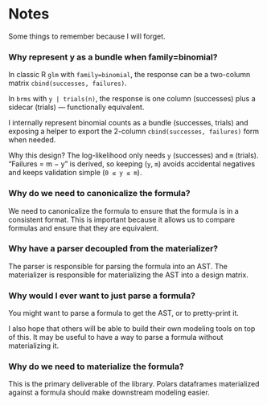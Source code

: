 # Notes

Some things to remember because I will forget.

### Why represent y as a bundle when family=binomial?

In classic R `glm` with `family=binomial`, the response can be a two-column matrix `cbind(successes, failures)`.

In `brms` with `y | trials(n)`, the response is one column (successes) plus a sidecar (trials) — functionally equivalent.

I internally represent binomial counts as a bundle (successes, trials) and exposing a helper to export the 2-column `cbind(successes, failures)` form when needed.

Why this design? The log-likelihood only needs `y` (successes) and `m` (trials). “Failures = m − y” is derived, so keeping (`y`, `m`) avoids accidental negatives and keeps validation simple (`0 ≤ y ≤ m`).

### Why do we need to canonicalize the formula?

We need to canonicalize the formula to ensure that the formula is in a consistent format. This is important because it allows us to compare formulas and ensure that they are equivalent.

### Why have a parser decoupled from the materializer?

The parser is responsible for parsing the formula into an AST. The materializer is responsible for materializing the AST into a design matrix.

### Why would I ever want to just parse a formula?

You might want to parse a formula to get the AST, or to pretty-print it.

I also hope that others will be able to build their own modeling tools on top of this. It may be useful to have a way to parse a formula without materializing it.

### Why do we need to materialize the formula?

This is the primary deliverable of the library. Polars dataframes materialized against a formula should make downstream modeling easier.